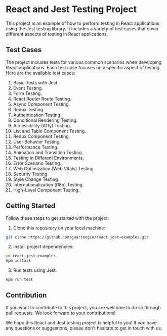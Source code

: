 # React and Jest Testing Project

This project is an example of how to perform testing in React applications using the Jest testing library. It includes a variety of test cases that cover different aspects of testing in React applications.

## Test Cases

The project includes tests for various common scenarios when developing React applications. Each test case focuses on a specific aspect of testing. Here are the available test cases:

1. Basic Tests with Jest.
2. Event Testing.
3. Form Testing.
4. React Router Route Testing.
5. Async Component Testing.
6. Redux Testing.
7. Authentication Testing.
8. Conditional Rendering Testing.
9. Accessibility (A11y) Testing.
10. List and Table Component Testing.
11. Redux Component Testing.
12. User Behavior Testing.
13. Performance Testing.
14. Animation and Transition Testing.
15. Testing in Different Environments.
16. Error Scenario Testing.
17. Web Optimization (Web Vitals) Testing.
18. Security Testing.
19. Style Change Testing.
20. Internationalization (i18n) Testing.
21. High-Level Component Testing.

## Getting Started

Follow these steps to get started with the project:

1. Clone this repository on your local machine:

```bash
git clone https://github.com/guarinogio/react-jest-examples.git
```

2. Install project dependencies:

```bash
cd react-jest-examples
npm install
```

3. Run tests using Jest:

```bash
npm run test
```

## Contribution
If you want to contribute to this project, you are welcome to do so through pull requests. We look forward to your contributions!

We hope this React and Jest testing project is helpful to you! If you have any questions or suggestions, please don't hesitate to get in touch with us.
